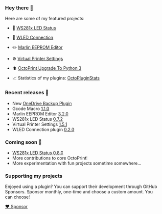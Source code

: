 ### Hey there 👋

Here are some of my featured projects:

* 🔦 [WS281x LED Status](https://github.com/cp2004/OctoPrint-WS281x_LED_Status)
* 🔦 [WLED Connection](https://github.com/cp2004/OctoPrint-WLED)
* ✏️ [Marlin EEPROM Editor](https://github.com/cp2004/OctoPrint-EEPROM-Marlin)
* ⚙️ [Virtual Printer Settings](https://github.com/cp2004/OctoPrint-VirtualPrinterSettings)
* ⬆️ [OctoPrint Upgrade To Python 3](https://github.com/cp2004/Octoprint-Upgrade-To-Py3)

* 📈 Statistics of my plugins: [OctoPluginStats](https://octopluginstats.vercel.app)

### Recent releases 🔖
* New [OneDrive Backup Plugin](https://plugins.octoprint.org/plugins/onedrive_backup)
* Gcode Macro [1.1.0](https://github.com/cp2004/OctoPrint-GCodeMacros/releases/tag/1.1.0)
* Marlin EEPROM Editor [3.2.0](https://github.com/cp2004/OctoPrint-EEPROM-Marlin/releases/tag/3.2.0)
* WS281x LED Status [0.7.2](https://github.com/cp2004/OctoPrint-WS281x_LED_Status/releases/tag/0.7.2)
* Virtual Printer Settings [1.5.1](https://github.com/cp2004/OctoPrint-VirtualPrinterSettings/releases/tag/1.5.1)
* WLED Connection plugin [0.2.0](https://github.com/cp2004/OctoPrint-WLED/releases/tag/0.2.0)

### Coming soon 👀
* [WS281x LED Status 0.8.0](https://github.com/cp2004/OctoPrint-WS281x_LED_Status)
* More contributions to core OctoPrint!
* More experimentation with fun projects sometime somewhere...

### Supporting my projects

Enjoyed using a plugin? You can support their development through GitHub Sponsors. Sponsor monthly,
one-time and choose a custom amount. You can choose!

[❤️ Sponsor](https://github.com/sponsors/cp2004)
